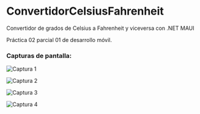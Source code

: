 # ConvertidorCelsiusFahrenheit
Convertidor de grados de Celsius a Fahrenheit y viceversa con .NET MAUI

Práctica 02 parcial 01 de desarrollo móvil. 

### Capturas de pantalla:

![Captura 1](/imgs/1.png)

![Captura 2](imgs/2.png)

![Captura 3](imgs/3.png)

![Captura 4](imgs/4.png)

